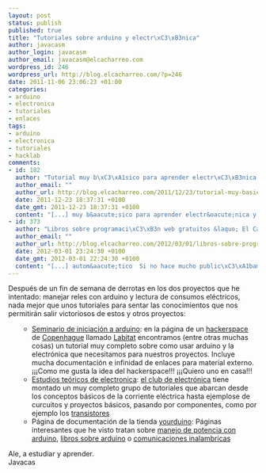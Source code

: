 ```yaml
--- 
layout: post
status: publish
published: true
title: "Tutoriales sobre arduino y electr\xC3\xB3nica"
author: javacasm
author_login: javacasm
author_email: javacasm@elcacharreo.com
wordpress_id: 246
wordpress_url: http://blog.elcacharreo.com/?p=246
date: 2011-11-06 23:06:23 +01:00
categories: 
- arduino
- electronica
- tutoriales
- enlaces
tags: 
- arduino
- electronica
- tutoriales
- hacklab
comments: 
- id: 182
  author: "Tutorial muy b\xC3\xA1sico para aprender electr\xC3\xB3nica y circuitos &laquo; El Cacharreo.com"
  author_email: ""
  author_url: http://blog.elcacharreo.com/2011/12/23/tutorial-muy-basico-para-aprender-electronica-y-circuitos/
  date: 2011-12-23 18:37:31 +0100
  date_gmt: 2011-12-23 18:37:31 +0100
  content: "[...] muy b&aacute;sico para aprender electr&oacute;nica y circuitos  Adem\xC3\xA1s de los tutoriales sobre arduino y electr\xC3\xB3nica\xC2\xA0que ya publicamos, dejo aqu\xC3\xAD varios [...]"
- id: 373
  author: "Libros sobre programaci\xC3\xB3n web gratuitos &laquo; El Cacharreo.com"
  author_email: ""
  author_url: http://blog.elcacharreo.com/2012/03/01/libros-sobre-programacion-web-gratuitos/
  date: 2012-03-01 23:24:30 +0100
  date_gmt: 2012-03-01 22:24:30 +0100
  content: "[...] autom&aacute;tico  Si no hace mucho public\xC3\xA1bamos varios enlaces a recursos en la web sobre electr\xC3\xB3nica y arduino, ahora le toca el turno a libros sobre programaci\xC3\xB3n y dise\xC3\xB1o de webs y sobre otras herramientas [...]"
---
```

Después de un fin de semana de derrotas en los dos proyectos que he intentado: manejar reles con arduino y lectura de consumos eléctricos, nada mejor que unos tutoriales para sentar las conocimientos que nos permitirán salir victoriosos de estos y otros proyectos:
<ul>
<ul>
	<li><a href="https://labitat.dk/wiki/Arduino_beginners_workshop">Seminario de iniciación a arduino</a>: en la página de un <a href="http://en.wikipedia.org/wiki/Hackerspace">hackerspace</a> de <a href="http://es.wikipedia.org/wiki/Copenhague">Copenhague</a> llamado <a href="https://labitat.dk/wiki/Labitat:About">Labitat</a> encontramos (entre otras muchas cosas) un tutorial muy completo sobre como usar arduino y la electrónica que necesitamos para nuestros proyectos. Incluye mucha documentación e infinidad de enlaces para material externo. ¡¡¡Como me gusta la idea del hackerspace!!! ¡¡¡Quiero uno en casa!!!</li>
	<li><a href="http://www.kpsec.freeuk.com/study.htm">Estudios teóricos de electronica</a>: <a href="http://www.kpsec.freeuk.com/">el club de electrónica</a> tiene montado un muy completo grupo de tutoriales que abarcan desde los conceptos básicos de la corriente eléctrica hasta ejemplose de curcuitos y proyectos básicos, pasando por componentes, como por ejemplo los <a href="http://www.kpsec.freeuk.com/trancirc.htm">transistores</a></li>
	<li>Página de documentación de la tienda <a href="https://arduino-direct.com/sunshop/">yourduino</a>: Páginas interesantes que he visto tratan sobre <a href="http://arduino-info.wikispaces.com/ArduinoPower">manejo de potencia con arduino</a>, <a href="http://arduino-info.wikispaces.com/Arduino-Books">libros sobre arduino</a> o <a href="http://arduino-info.wikispaces.com/Nrf24L01-2.4GHz-HowTo">comunicaciones inalambricas</a></li>
</ul>
</ul>
<div>Ale, a estudiar y aprender.</div>
<div>Javacas</div>
